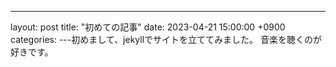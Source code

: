 ---
layout: post
title:  "初めての記事"
date:   2023-04-21 15:00:00 +0900
categories: 
---初めまして、jekyllでサイトを立ててみました。
音楽を聴くのが好きです。